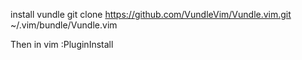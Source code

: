 install vundle 
git clone https://github.com/VundleVim/Vundle.vim.git ~/.vim/bundle/Vundle.vim

Then in vim
:PluginInstall
